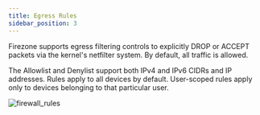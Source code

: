 ```yaml
---
title: Egress Rules
sidebar_position: 3
---
```


Firezone supports egress filtering controls to explicitly DROP or ACCEPT packets
via the kernel's netfilter system. By default, all traffic is allowed.

The Allowlist and Denylist support both IPv4 and IPv6 CIDRs and IP addresses.
Rules apply to all devices by default. User-scoped rules apply only to devices
belonging to that particular user.

![firewall_rules](https://user-images.githubusercontent.com/69542737/177398544-89df7f6b-9296-4c11-ba6a-e95c72f853b7.png)
